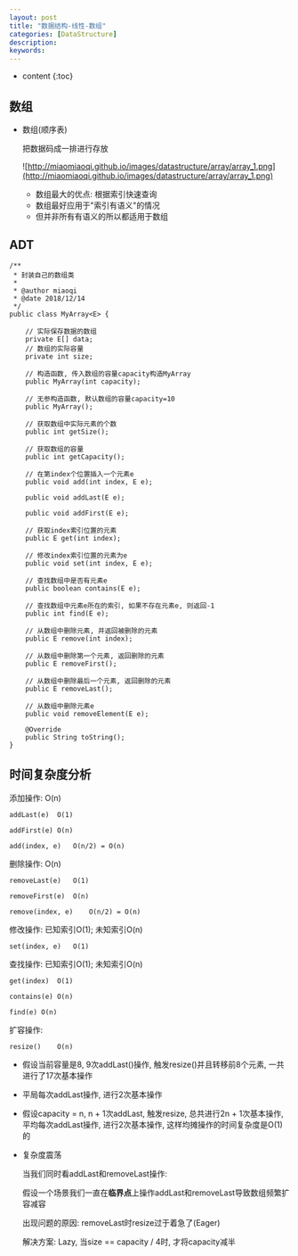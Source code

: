 ```yaml
---
layout: post
title: "数据结构-线性-数组"
categories: [DataStructure]
description:
keywords:
---
```


* content
{:toc}
## 数组

* 数组(顺序表)

  把数据码成一排进行存放

  ![http://miaomiaoqi.github.io/images/datastructure/array/array_1.png](http://miaomiaoqi.github.io/images/datastructure/array/array_1.png)

  * 数组最大的优点: 根据索引快速查询
  * 数组最好应用于"索引有语义"的情况
  * 但并非所有有语义的所以都适用于数组

## ADT

```
/**
 * 封装自己的数组类
 *
 * @author miaoqi
 * @date 2018/12/14
 */
public class MyArray<E> {

    // 实际保存数据的数组
    private E[] data;
    // 数组的实际容量
    private int size;

    // 构造函数, 传入数组的容量capacity构造MyArray
    public MyArray(int capacity);

    // 无参构造函数, 默认数组的容量capacity=10
    public MyArray();

    // 获取数组中实际元素的个数
    public int getSize();

    // 获取数组的容量
    public int getCapacity();

    // 在第index个位置插入一个元素e
    public void add(int index, E e);

    public void addLast(E e);

    public void addFirst(E e);

    // 获取index索引位置的元素
    public E get(int index);

    // 修改index索引位置的元素为e
    public void set(int index, E e);

    // 查找数组中是否有元素e
    public boolean contains(E e);

    // 查找数组中元素e所在的索引, 如果不存在元素e, 则返回-1
    public int find(E e);

    // 从数组中删除元素, 并返回被删除的元素
    public E remove(int index);

    // 从数组中删除第一个元素, 返回删除的元素
    public E removeFirst();

    // 从数组中删除最后一个元素, 返回删除的元素
    public E removeLast();

    // 从数组中删除元素e
    public void removeElement(E e);

    @Override
    public String toString();
}
```

## 时间复杂度分析

添加操作: O(n)

```
addLast(e)	O(1)

addFirst(e)	O(n)

add(index, e)	O(n/2) = O(n)
```

删除操作: O(n)

```
removeLast(e)	O(1)

removeFirst(e)	O(n)

remove(index, e)	O(n/2) = O(n)
```

修改操作: 已知索引O(1); 未知索引O(n)

```
set(index, e)	O(1)
```

查找操作: 已知索引O(1); 未知索引O(n)

```
get(index)	O(1)

contains(e)	O(n)

find(e)	O(n)
```

扩容操作:

```
resize()	O(n)
```

* 假设当前容量是8, 9次addLast()操作, 触发resize()并且转移前8个元素, 一共进行了17次基本操作

* 平局每次addLast操作, 进行2次基本操作
* 假设capacity = n, n + 1次addLast, 触发resize, 总共进行2n + 1次基本操作, 平均每次addLast操作, 进行2次基本操作, 这样均摊操作的时间复杂度是O(1)的

* 复杂度震荡

  当我们同时看addLast和removeLast操作:

  假设一个场景我们一直在**临界点**上操作addLast和removeLast导致数组频繁扩容减容

  出现问题的原因: removeLast时resize过于着急了(Eager)

  解决方案: Lazy, 当size == capacity / 4时, 才将capacity减半





